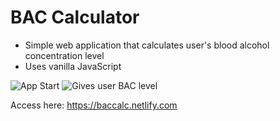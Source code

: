 # BAC Calculator
* Simple web application that calculates user's blood alcohol concentration level
* Uses vanilla JavaScript

![App Start](https://i.ibb.co/tD686kV/bac-calc-intro.png)
![Gives user BAC level](https://i.ibb.co/JrMTF2C/bac-calc-bac.png)

Access here: https://baccalc.netlify.com
